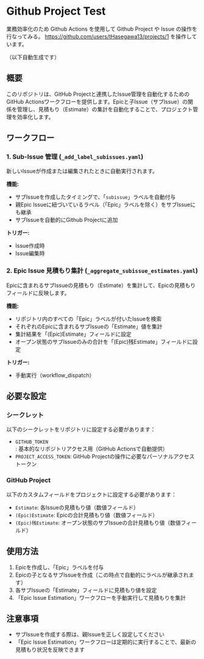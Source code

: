 # Github Project Test

業務効率化のため Github Actions を使用して Github Project や Issue の操作を行なってみる。
https://github.com/users/tHasegawa13/projects/1 を操作しています。

（以下自動生成です）

## 概要

このリポジトリは、GitHub Projectと連携したIssue管理を自動化するためのGitHub Actionsワークフローを提供します。Epicと子Issue（サブIssue）の関係を管理し、見積もり（Estimate）の集計を自動化することで、プロジェクト管理を効率化します。

## ワークフロー

### 1. Sub-Issue 管理 (`_add_label_subissues.yaml`)

新しいIssueが作成または編集されたときに自動実行されます。

**機能:**
- サブIssueを作成したタイミングで、「`subissue`」ラベルを自動付与
- 親Epic Issueに紐づいているラベル（「Epic」ラベルを除く）をサブIssueにも継承
- サブIssueを自動的にGithub Projectに追加

**トリガー:**
- Issue作成時
- Issue編集時

### 2. Epic Issue 見積もり集計 (`_aggregate_subissue_estimates.yaml`)

Epicに含まれるサブIssueの見積もり（Estimate）を集計して、Epicの見積もりフィールドに反映します。

**機能:**
- リポジトリ内のすべての「Epic」ラベルが付いたIssueを検索
- それぞれのEpicに含まれるサブIssueの「Estimate」値を集計
- 集計結果を「(Epic)Estimate」フィールドに設定
- オープン状態のサブIssueのみの合計を「(Epic)残Estimate」フィールドに設定

**トリガー:**
- 手動実行（workflow_dispatch）

## 必要な設定

### シークレット

以下のシークレットをリポジトリに設定する必要があります：

- `GITHUB_TOKEN`: 基本的なリポジトリアクセス用（GitHub Actionsで自動提供）
- `PROJECT_ACCESS_TOKEN`: GitHub Projectの操作に必要なパーソナルアクセストークン

### GitHub Project

以下のカスタムフィールドをプロジェクトに設定する必要があります：

- `Estimate`: 各Issueの見積もり値（数値フィールド）
- `(Epic)Estimate`: Epicの合計見積もり値（数値フィールド）
- `(Epic)残Estimate`: オープン状態のサブIssueの合計見積もり値（数値フィールド）

## 使用方法

1. Epicを作成し、「Epic」ラベルを付与
2. Epicの子となるサブIssueを作成（この時点で自動的にラベルが継承されます）
3. 各サブIssueの「Estimate」フィールドに見積もり値を設定
4. 「Epic Issue Estimation」ワークフローを手動実行して見積もりを集計

## 注意事項

- サブIssueを作成する際は、親Issueを正しく設定してください
- 「Epic Issue Estimation」ワークフローは定期的に実行することで、最新の見積もり状況を反映できます
